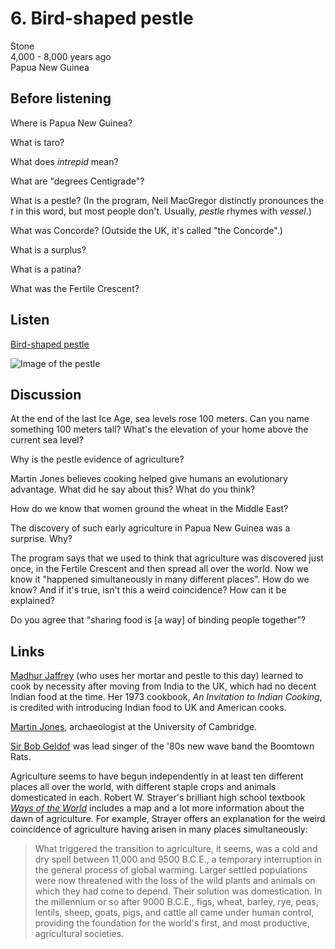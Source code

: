 # 6. Bird-shaped pestle

Stone  
4,000 - 8,000 years ago  
Papua New Guinea


## Before listening

Where is Papua New Guinea?

What is taro?

What does *intrepid* mean?

What are "degrees Centigrade"?

What is a pestle? (In the program, Neil MacGregor distinctly pronounces
the *t* in this word, but most people don't. Usually, *pestle* rhymes
with *vessel*.)

What was Concorde? (Outside the UK, it's called "the Concorde".)

What is a surplus?

What is a patina?

What was the Fertile Crescent?


## Listen

[Bird-shaped pestle](http://www.bbc.co.uk/ahistoryoftheworld/objects/xQBDvzBRSrqVQYQ5ECaZwA)

![Image of the pestle](https://upload.wikimedia.org/wikipedia/commons/thumb/9/91/Bird-shaped_pestle%2C_British_Museum.jpg/219px-Bird-shaped_pestle%2C_British_Museum.jpg)


## Discussion

At the end of the last Ice Age, sea levels rose 100 meters. Can you name
something 100 meters tall? What's the elevation of your home above the
current sea level?

Why is the pestle evidence of agriculture?

Martin Jones believes cooking helped give humans an evolutionary
advantage. What did he say about this? What do you think?

How do we know that women ground the wheat in the Middle East?

The discovery of such early agriculture in Papua New Guinea was a
surprise. Why?

The program says that we used to think that agriculture was discovered
just once, in the Fertile Crescent and then spread all over the
world. Now we know it "happened simultaneously in many different
places".  How do we know? And if it's true, isn't this a weird
coincidence? How can it be explained?

Do you agree that "sharing food is [a way] of binding people together"?


## Links

[Madhur Jaffrey](https://en.wikipedia.org/wiki/Madhur_Jaffrey) (who uses
her mortar and pestle to this day) learned to cook by necessity after
moving from India to the UK, which had no decent Indian food at the
time. Her 1973 cookbook, *An Invitation to Indian Cooking*, is credited
with introducing Indian food to UK and American cooks.

[Martin Jones](https://www.cam.ac.uk/people/martin-jones), archaeologist
at the University of Cambridge.

[Sir Bob Geldof](https://en.wikipedia.org/wiki/Bob_Geldof) was lead
singer of the '80s new wave band the Boomtown Rats.

Agriculture seems to have begun independently in at least ten different
places all over the world, with different staple crops and animals
domesticated in each. Robert W. Strayer's brilliant high school textbook
[*Ways of the World*](https://www.amazon.com/Ways-World-Global-History-Sources/dp/0312644663)
includes a map and a lot more information about the dawn of agriculture.
For example, Strayer offers an explanation for the weird coincidence of
agriculture having arisen in many places simultaneously:

> What triggered the transition to agriculture, it seems, was a cold and
> dry spell between 11,000 and 9500 B.C.E., a temporary interruption in
> the general process of global warming. Larger settled populations were
> now threatened with the loss of the wild plants and animals on which
> they had come to depend. Their solution was domestication. In the
> millennium or so after 9000 B.C.E., figs, wheat, barley, rye, peas,
> lentils, sheep, goats, pigs, and cattle all came under human control,
> providing the foundation for the world's first, and most productive,
> agricultural societies.
